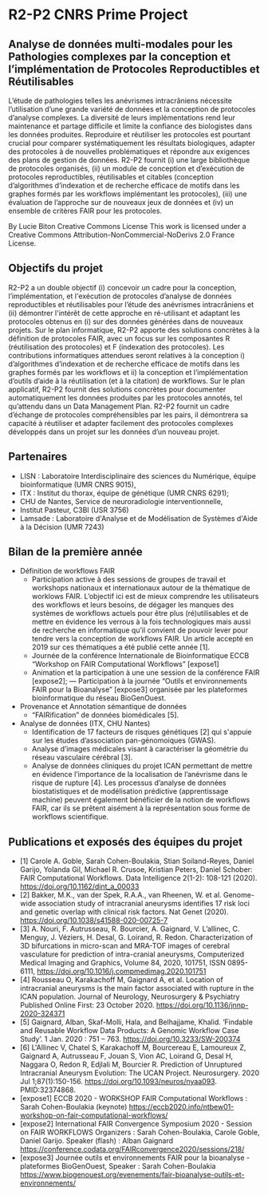 # R2-P2 CNRS Prime Project
## Analyse de données multi-modales pour les Pathologies complexes par la conception et l’implémentation de Protocoles Reproductibles et Réutilisables
L’étude de pathologies telles les anévrismes intracrâniens nécessite l’utilisation d’une grande variété de données et la conception de protocoles d’analyse complexes. La diversité de leurs implémentations rend leur maintenance et partage difficile et limite la confiance des biologistes dans les données produites. Reproduire et réutiliser les protocoles est pourtant crucial pour comparer systématiquement les résultats biologiques, adapter des protocoles à de nouvelles problématiques et répondre aux exigences des plans de gestion de données. R2-P2 fournit (i) une large bibliothèque de protocoles organisés, (ii) un module de conception et d’exécution de protocoles reproductibles, réutilisables et citables (conception d’algorithmes d’indexation et de recherche efficace de motifs dans les graphes formés par les workflows implémentant les protocoles), (iii) une évaluation de l’approche sur de nouveaux jeux de données et (iv) un ensemble de critères FAIR pour les protocoles.

By Lucie Biton
Creative Commons License
This work is licensed under a Creative Commons Attribution-NonCommercial-NoDerivs 2.0 France License.

## Objectifs du projet
R2-P2 a un double objectif (i) concevoir un cadre pour la conception, l’implémentation, et l'exécution de protocoles d’analyse de données reproductibles et réutilisables pour l’étude des anévrismes intracrâniens et (ii) démontrer l'intérêt de cette approche en ré-utilisant et adaptant les protocoles obtenus en (i) sur des données générées dans de nouveaux projets. Sur le plan informatique, R2-P2 apporte des solutions concrètes à la définition de protocoles FAIR, avec un focus sur les composantes R (réutilisation des protocoles) et F (indexation des protocoles). Les contributions informatiques attendues seront relatives à la conception i)  d’algorithmes d’indexation et de recherche efficace de motifs dans les graphes formés par les workflows et ii) la conception et l’implémentation d’outils d’aide à la réutilisation (et à la citation) de workflows. Sur le plan applicatif, R2-P2 fournit des solutions concrètes pour documenter automatiquement les données produites par les protocoles annotés, tel qu’attendu dans un Data Management Plan. R2-P2 fournit un cadre d’échange de protocoles compréhensibles par les pairs, il démontrera sa capacité à réutiliser et adapter facilement des protocoles complexes développés dans un projet sur les données d’un nouveau projet. 

## Partenaires
- LISN : Laboratoire Interdisciplinaire des sciences du Numérique, équipe bioinformatique (UMR CNRS 9015),
- ITX : Institut du thorax, équipe de génétique (UMR CNRS 6291);
- CHU de Nantes, Service de neuroradiologie interventionnelle, 
- Institut Pasteur, C3BI (USR 3756)
- Lamsade : Laboratoire d'Analyse et de Modélisation de Systèmes d'Aide à la Décision (UMR 7243) 

## Bilan de la première année
- Définition de workflows FAIR
  - Participation active à des sessions de groupes de travail et workshops nationaux et internationaux autour de la thématique de worklows FAIR. L’objectif ici est de mieux comprendre les utilisateurs des workflows et leurs besoins, de dégager les manques des systèmes de workflows actuels pour être plus (ré)utilisables et de mettre en évidence les verrous à la fois technologiques mais aussi de recherche en informatique qu’il convient de pouvoir lever pour tendre vers la conception de workflows FAIR. Un article accepté en 2019 sur ces thématiques a été publié cette année [1].
  - Journée de la conférence Internationale de Bioinformatique ECCB “Workshop on FAIR Computational Workflows” [expose1]
  - Animation et la participation à une une session de la conférence FAIR [expose2];
  — Participation à la journée  “Outils et environnements FAIR pour la Bioanalyse” [expose3] organisée par les plateformes bioinformatique du réseau BioGenOuest. 
- Provenance et Annotation sémantique de données
  - “FAIRification” de données biomédicales [5].  
- Analyse de données  (ITX, CHU Nantes)
  - Identification de 17 facteurs de risques génétiques [2] qui s'appuie sur les études d’association pan-génomoiques (GWAS).
  - Analyse d’images médicales visant à caractériser la géométrie du réseau vasculaire cérébral [3]. 
  - Analyse de données cliniques du projet ICAN permettant de mettre en évidence l’importance de la localisation de l’anévrisme dans le risque de rupture [4].  Les processus d’analyse de données biostatistiques et de modélisation prédictive (apprentissage machine) peuvent également bénéficier de la notion de workflows FAIR, car ils se prêtent aisément à la représentation sous forme de workflows scientifique.

## Publications et exposés des équipes du projet 
- [1] Carole A. Goble, Sarah Cohen-Boulakia, Stian Soiland-Reyes, Daniel Garijo, Yolanda Gil, Michael R. Crusoe, Kristian Peters, Daniel Schober: FAIR Computational Workflows. Data Intelligence  2(1-2): 108-121 (2020). https://doi.org/10.1162/dint_a_00033
- [2] Bakker, M.K., van der Spek, R.A.A., van Rheenen, W. et al. Genome-wide association study of intracranial aneurysms identifies 17 risk loci and genetic overlap with clinical risk factors. Nat Genet (2020). https://doi.org/10.1038/s41588-020-00725-7
- [3] A. Nouri, F. Autrusseau, R. Bourcier, A. Gaignard, V. L’allinec, C. Menguy, J. Véziers, H. Desal, G. Loirand, R. Redon. Characterization of 3D bifurcations in micro-scan and MRA-TOF images of cerebral vasculature for prediction of intra-cranial aneurysms, Computerized Medical Imaging and Graphics, Volume 84, 2020, 101751, ISSN 0895-6111, https://doi.org/10.1016/j.compmedimag.2020.101751
- [4] Rousseau O, Karakachoff M, Gaignard A, et al. Location of intracranial aneurysms is the main factor associated with rupture in the ICAN population. Journal of Neurology, Neurosurgery & Psychiatry  Published Online First: 23 October 2020. https://doi.org/10.1136/jnnp-2020-324371
- [5] Gaignard, Alban, Skaf-Molli, Hala, and Belhajjame, Khalid. ‘Findable and Reusable Workflow Data Products: A Genomic Workflow Case Study’. 1 Jan. 2020 : 751 – 763.  https://doi.org/10.3233/SW-200374
- [6] L'Allinec V, Chatel S, Karakachoff M, Bourcereau E, Lamoureux Z, Gaignard A, Autrusseau F, Jouan S, Vion AC, Loirand G, Desal H, Naggara O, Redon R, Edjlali M, Bourcier R. Prediction of Unruptured Intracranial Aneurysm Evolution: The UCAN Project. Neurosurgery. 2020 Jul 1;87(1):150-156. https://doi.org/10.1093/neuros/nyaa093. PMID:32374868.
- [expose1] ECCB 2020 - WORKSHOP FAIR Computational Workflows : Sarah Cohen-Boulakia (keynote) https://eccb2020.info/ntbew01-workshop-on-fair-computational-workflows/
- [expose2] International FAIR Convergence Symposium 2020 - Session on FAIR  WORKFLOWS Organizers : Sarah Cohen-Boulakia, Carole Goble, Daniel Garijo. Speaker (flash) : Alban Gaignard https://conference.codata.org/FAIRconvergence2020/sessions/218/
- [expose3] Journée outils et environnements FAIR pour la bioanalyse - plateformes BioGenOuest, Speaker : Sarah Cohen-Boulakia https://www.biogenouest.org/evenements/fair-bioanalyse-outils-et-environnements/
